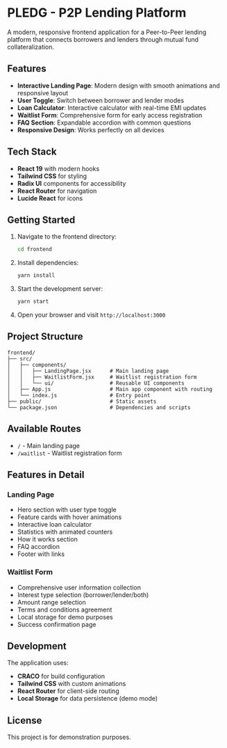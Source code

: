 # PLEDG - P2P Lending Platform

A modern, responsive frontend application for a Peer-to-Peer lending platform that connects borrowers and lenders through mutual fund collateralization.

## Features

- **Interactive Landing Page**: Modern design with smooth animations and responsive layout
- **User Toggle**: Switch between borrower and lender modes
- **Loan Calculator**: Interactive calculator with real-time EMI updates
- **Waitlist Form**: Comprehensive form for early access registration
- **FAQ Section**: Expandable accordion with common questions
- **Responsive Design**: Works perfectly on all devices

## Tech Stack

- **React 19** with modern hooks
- **Tailwind CSS** for styling
- **Radix UI** components for accessibility
- **React Router** for navigation
- **Lucide React** for icons

## Getting Started

1. Navigate to the frontend directory:
   ```bash
   cd frontend
   ```

2. Install dependencies:
   ```bash
   yarn install
   ```

3. Start the development server:
   ```bash
   yarn start
   ```

4. Open your browser and visit `http://localhost:3000`

## Project Structure

```
frontend/
├── src/
│   ├── components/
│   │   ├── LandingPage.jsx      # Main landing page
│   │   ├── WaitlistForm.jsx     # Waitlist registration form
│   │   └── ui/                  # Reusable UI components
│   ├── App.js                   # Main app component with routing
│   └── index.js                 # Entry point
├── public/                      # Static assets
└── package.json                 # Dependencies and scripts
```

## Available Routes

- `/` - Main landing page
- `/waitlist` - Waitlist registration form

## Features in Detail

### Landing Page
- Hero section with user type toggle
- Feature cards with hover animations
- Interactive loan calculator
- Statistics with animated counters
- How it works section
- FAQ accordion
- Footer with links

### Waitlist Form
- Comprehensive user information collection
- Interest type selection (borrower/lender/both)
- Amount range selection
- Terms and conditions agreement
- Local storage for demo purposes
- Success confirmation page

## Development

The application uses:
- **CRACO** for build configuration
- **Tailwind CSS** with custom animations
- **React Router** for client-side routing
- **Local Storage** for data persistence (demo mode)

## License

This project is for demonstration purposes.
